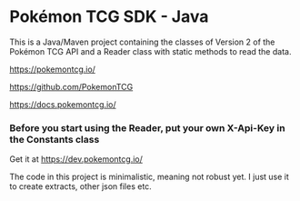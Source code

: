 # Pokémon TCG SDK - Java

This is a Java/Maven project containing the classes of Version 2 of the Pokémon TCG API 
and a Reader class with static methods to read the data.

https://pokemontcg.io/

https://github.com/PokemonTCG 

https://docs.pokemontcg.io/ 

### Before you start using the Reader, put your own X-Api-Key in the Constants class
Get it at https://dev.pokemontcg.io/

The code in this project is minimalistic, meaning not robust yet.
I just use it to create extracts, other json files etc.
